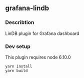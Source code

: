 ## grafana-lindb
### Describtion
LinDB plugin for Grafana dashboard

### Dev setup

This plugin requires node 6.10.0

```
yarn install
yarn build
```
